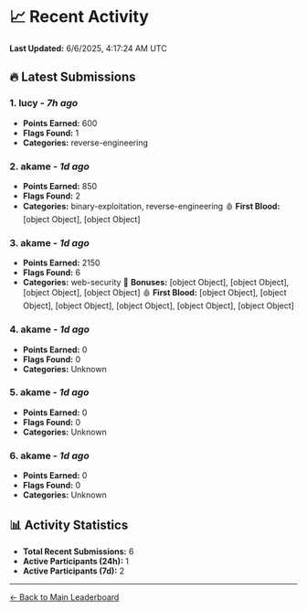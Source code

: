 # 📈 Recent Activity

**Last Updated:** 6/6/2025, 4:17:24 AM UTC

## 🔥 Latest Submissions

### 1. lucy - *7h ago*
- **Points Earned:** 600
- **Flags Found:** 1
- **Categories:** reverse-engineering

### 2. akame - *1d ago*
- **Points Earned:** 850
- **Flags Found:** 2
- **Categories:** binary-exploitation, reverse-engineering 🩸 **First Blood:** [object Object], [object Object]

### 3. akame - *1d ago*
- **Points Earned:** 2150
- **Flags Found:** 6
- **Categories:** web-security 🎯 **Bonuses:** [object Object], [object Object], [object Object], [object Object] 🩸 **First Blood:** [object Object], [object Object], [object Object], [object Object], [object Object], [object Object]

### 4. akame - *1d ago*
- **Points Earned:** 0
- **Flags Found:** 0
- **Categories:** Unknown

### 5. akame - *1d ago*
- **Points Earned:** 0
- **Flags Found:** 0
- **Categories:** Unknown

### 6. akame - *1d ago*
- **Points Earned:** 0
- **Flags Found:** 0
- **Categories:** Unknown

## 📊 Activity Statistics

- **Total Recent Submissions:** 6
- **Active Participants (24h):** 1
- **Active Participants (7d):** 2

---
[← Back to Main Leaderboard](README.md)